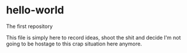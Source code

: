 # hello-world
The first repository

This file is simply here to record ideas, shoot the shit and decide I'm not going to be hostage to this crap situation here anymore.  
